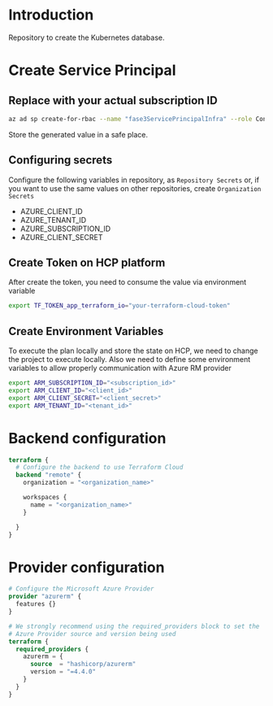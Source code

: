 # Introduction
Repository to create the Kubernetes database.

# Create Service Principal
## Replace with your actual subscription ID

```bash
az ad sp create-for-rbac --name "fase3ServicePrincipalInfra" --role Contributor --scopes /subscriptions/5359dabe-cccb-424a-b43f-f1b7ec544dc1
```

Store the generated value in a safe place.

## Configuring secrets
Configure the following variables in repository, as `Repository Secrets` or, if you want to use the same values on other repositories, create `Organization Secrets`

- AZURE_CLIENT_ID
- AZURE_TENANT_ID
- AZURE_SUBSCRIPTION_ID
- AZURE_CLIENT_SECRET

## Create Token on HCP platform

After create the token, you need to consume the value via environment variable

```bash
export TF_TOKEN_app_terraform_io="your-terraform-cloud-token"
```
## Create Environment Variables

To execute the plan locally and store the state on HCP, we need to change the project to execute locally. Also we need to define some environment variables to allow properly communication with Azure RM provider

```bash
export ARM_SUBSCRIPTION_ID="<subscription_id>"
export ARM_CLIENT_ID="<client_id>"
export ARM_CLIENT_SECRET="<client_secret>"
export ARM_TENANT_ID="<tenant_id>"
```

# Backend configuration

```tf
terraform {
  # Configure the backend to use Terraform Cloud
  backend "remote" {
    organization = "<organization_name>"

    workspaces {
      name = "<organization_name>"
    }

  }
}
```

# Provider configuration
```tf
# Configure the Microsoft Azure Provider
provider "azurerm" {
  features {}
}

# We strongly recommend using the required_providers block to set the
# Azure Provider source and version being used
terraform {
  required_providers {
    azurerm = {
      source  = "hashicorp/azurerm"
      version = "=4.4.0"
    }
  }
}
```